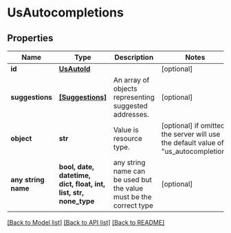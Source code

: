 # UsAutocompletions


## Properties
Name | Type | Description | Notes
------------ | ------------- | ------------- | -------------
**id** | [**UsAutoId**](UsAutoId.md) |  | [optional] 
**suggestions** | [**[Suggestions]**](Suggestions.md) | An array of objects representing suggested addresses.  | [optional] 
**object** | **str** | Value is resource type. | [optional]  if omitted the server will use the default value of "us_autocompletion"
**any string name** | **bool, date, datetime, dict, float, int, list, str, none_type** | any string name can be used but the value must be the correct type | [optional]

[[Back to Model list]](../README.md#documentation-for-models) [[Back to API list]](../README.md#documentation-for-api-endpoints) [[Back to README]](../README.md)


